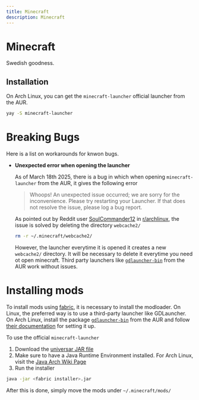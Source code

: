 ```yaml
---
title: Minecraft
description: Minecraft
---
```


# Minecraft

Swedish goodness.

## Installation

On Arch Linux, you can get the `minecraft-launcher` official launcher from the AUR.
```bash
yay -S minecraft-launcher
```

# Breaking Bugs

Here is a list on workarounds for knwon bugs.

- **Unexpected error when opening the launcher**

  As of March 18th 2025, there is a bug in which when opening `minecraft-launcher` from the AUR, it gives the following error

  > Whoops! An unexpected issue occurred; we are sorry for the inconvenience. Please try restarting your Launcher. If that does not resolve the issue, please log a bug report.

  As pointed out by Reddit user [SoulCommander12](https://www.reddit.com/r/archlinux/comments/1j0r8my/comment/mfnd5t7/?utm_source=share&utm_medium=web3x&utm_name=web3xcss&utm_term=1&utm_content=share_button) in [r/archlinux](https://www.reddit.com/r/archlinux/comments/1j0r8my/minecraft_launcher_wont_start/), the issue is solved by deleting the directory `webcache2/`

  ```bash
  rm -r ~/.minecraft/webcache2/
  ```

  However, the launcher everytime it is opened it creates a new `webcache2/` directory. It will be necessary to delete it everytime you need ot open minecraft. Third party launchers like [`gdlauncher-bin`](https://aur.archlinux.org/packages/gdlauncher-bin) from the AUR work without issues.

# Installing mods

To install mods using [fabric](https://fabricmc.net/), it is necessary to install the modloader. On Linux, the preferred way is to use a third-party launcher like GDLauncher. On Arch Linux, install the package [`gdlauncher-bin`](https://aur.archlinux.org/packages/gdlauncher-bin) from the AUR and follow [their documentation](https://wiki.fabricmc.net/player:tutorials:install_gdlauncher:linux) for setting it up.

To use the official `minecraft-launcher`
1. Download the [universar JAR file](https://fabricmc.net/use/installer/)
2. Make sure to have a Java Runtime Environment installed. For Arch Linux, visit the [Java Arch Wiki Page](https://wiki.archlinux.org/title/Java)
3. Run the installer
```bash 
java -jar <fabric installer>.jar
````
After this is done, simply move the mods under `~/.minecraft/mods/`
